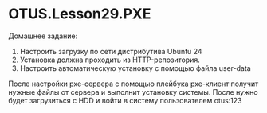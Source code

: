# OTUS.Lesson29.PXE
Домашнее задание:

1. Настроить загрузку по сети дистрибутива Ubuntu 24
2. Установка должна проходить из HTTP-репозитория.
3. Настроить автоматическую установку c помощью файла user-data

После настройки pxe-сервера с помощью плейбука pxe-клиент получит нужные файлы от сервера и выполнит установку системы.
После нужно будет загрузиться с HDD и войти в систему пользователем otus:123


